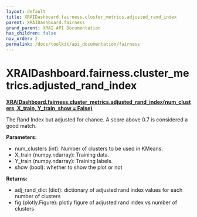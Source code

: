 ```yaml
---
layout: default
title: XRAIDashboard.fairness.cluster_metrics.adjusted_rand_index
parent: XRAIDashboard.fairness
grand_parent: XRAI API Documentation
has_children: false
nav_order: 2
permalink: /docs/toolkit/api_documentation/fairness
---
```


# XRAIDashboard.fairness.cluster_metrics.adjusted_rand_index
**[XRAIDashboard.fairness.cluster_metrics.adjusted_rand_index(num_clusters, X_train, Y_train, show = False)](https://github.com/gaberamolete/XRAIDashboard/blob/main/fairness/cluster_metrics.py)**


The Rand Index but adjusted for chance. A score above 0.7 is considered a good match.


**Parameters:**
- num_clusters (int): Number of clusters to be used in KMeans.
- X_train (numpy.ndarray): Training data.
- Y_train (numpy.ndarray): Training labels.
- show (bool): whether to show the plot or not

**Returns:**
- adj_rand_dict (dict): dictionary of adjusted rand index values for each number of clusters
- fig (plotly.Figure): plotly figure of adjusted rand index vs number of clusters
